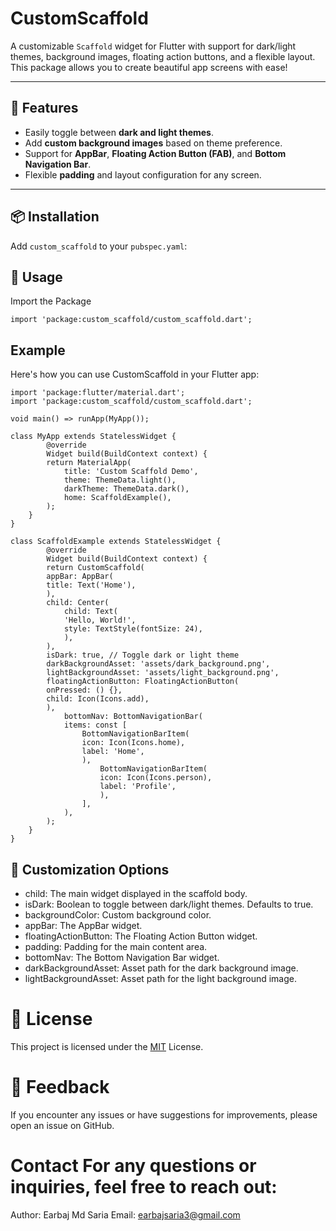 # CustomScaffold

A customizable `Scaffold` widget for Flutter with support for dark/light themes, background images, floating action buttons, and a flexible layout. This package allows you to create beautiful app screens with ease!

---

## 🌟 Features

- Easily toggle between **dark and light themes**.
- Add **custom background images** based on theme preference.
- Support for **AppBar**, **Floating Action Button (FAB)**, and **Bottom Navigation Bar**.
- Flexible **padding** and layout configuration for any screen.

---

## 📦 Installation

Add `custom_scaffold` to your `pubspec.yaml`:

## 🚀 Usage
Import the Package

    import 'package:custom_scaffold/custom_scaffold.dart';

##  Example
Here's how you can use CustomScaffold in your Flutter app:

    import 'package:flutter/material.dart';
    import 'package:custom_scaffold/custom_scaffold.dart';

    void main() => runApp(MyApp());

    class MyApp extends StatelessWidget {
            @override
            Widget build(BuildContext context) {
            return MaterialApp(
                title: 'Custom Scaffold Demo',
                theme: ThemeData.light(),
                darkTheme: ThemeData.dark(),
                home: ScaffoldExample(),
            );
        }
    }

    class ScaffoldExample extends StatelessWidget {
            @override
            Widget build(BuildContext context) {
            return CustomScaffold(
            appBar: AppBar(
            title: Text('Home'),
            ),
            child: Center(
                child: Text(
                'Hello, World!',
                style: TextStyle(fontSize: 24),
                ),
            ),
            isDark: true, // Toggle dark or light theme
            darkBackgroundAsset: 'assets/dark_background.png',
            lightBackgroundAsset: 'assets/light_background.png',
            floatingActionButton: FloatingActionButton(
            onPressed: () {},
            child: Icon(Icons.add),
            ),
                bottomNav: BottomNavigationBar(
                items: const [
                    BottomNavigationBarItem(
                    icon: Icon(Icons.home),
                    label: 'Home',
                    ),
                        BottomNavigationBarItem(
                        icon: Icon(Icons.person),
                        label: 'Profile',
                        ),
                    ],
                ),
            );
        }
    }


## 🎨 Customization Options
* child: The main widget displayed in the scaffold body.
* isDark: Boolean to toggle between dark/light themes. Defaults to true.
* backgroundColor: Custom background color.
* appBar: The AppBar widget.
* floatingActionButton: The Floating Action Button widget.
* padding: Padding for the main content area.
* bottomNav: The Bottom Navigation Bar widget.
* darkBackgroundAsset: Asset path for the dark background image.
* lightBackgroundAsset: Asset path for the light background image.


# 📝 License
This project is licensed under the [MIT](https://choosealicense.com/licenses/mit/) License.

# 💬 Feedback
If you encounter any issues or have suggestions for improvements, please open an issue on GitHub.

# Contact For any questions or inquiries, feel free to reach out:
Author: Earbaj Md Saria 
Email: earbajsaria3@gmail.com

